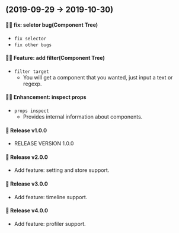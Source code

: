 ## (2019-09-29 -> 2019-10-30)

#### :bug::gun: fix: seletor bug(Component Tree)

- `fix selector`
- `fix other bugs`

#### :snail::mushroom: Feature: add filter(Component Tree)

- `filter target`
  - You will get a component that you wanted, just input a text or regexp.

#### :jack_o_lantern::deciduous_tree: Enhancement: inspect props

- `props inspect`
  - Provides internal information about components.

#### :tada: Release v1.0.0

- RELEASE VERSION 1.0.0

#### :tada: Release v2.0.0

- Add feature: setting and store support.

#### :tada: Release v3.0.0

- Add feature: timeline support.

#### :tada: Release v4.0.0

- Add feature: profiler support.